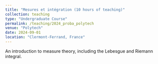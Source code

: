 ```yaml
---
title: "Mesures et intégration (10 hours of teaching)"
collection: teaching
type: "Undergraduate Course"
permalink: /teaching/2024_proba_polytech
venue: "Polytech"
date: 2024-09-01
location: "Clermont-Ferrand, France"
---
```


An introduction to measure theory, including the Lebesgue and Riemann integral.
